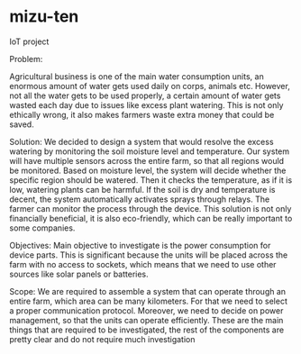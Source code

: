 # mizu-ten
IoT project


Problem:

Agricultural business is one of the main water consumption units, an enormous amount of water gets used daily on corps, animals etc. However, not all the water gets to be used properly, a certain amount of water gets wasted each day due to issues like excess plant watering. This is not only ethically wrong, it also makes farmers waste extra money that could be saved.

Solution:
We decided to design a system that would resolve the excess watering by monitoring the soil moisture level and temperature. Our system will have multiple sensors across the entire farm, so that all regions would be monitored. Based on moisture level, the system will decide whether the specific region should be watered. Then it checks the temperature, as if it is low, watering plants can be harmful. If the soil is dry and temperature is decent, the system automatically activates sprays through relays. The farmer can monitor the process through the device. This solution is not only financially beneficial, it is also eco-friendly, which can be really important to some companies. 

Objectives:
Main objective to investigate is the power consumption for device parts. This is significant because the units will be placed across the farm with no access to sockets, which means that we need to use other sources like solar panels or batteries.  

Scope:
We are required to assemble a system that can operate through an entire farm, which area can be many kilometers. For that we need to select a proper communication protocol. Moreover, we need to decide on power management, so that the units can operate efficiently. These are the main things that are required to be investigated, the rest of the components are pretty clear and do not require much investigation
